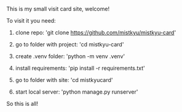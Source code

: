 This is my small visit card site, welcome! 

To visit it you need:

1. clone repo: 'git clone https://github.com/mistkyu/mistkyu-card' 

2. go to folder with project: 'cd mistkyu-card'

3. create .venv folder: 'python -m venv .venv'

4. install requirements: 'pip install -r requirements.txt'

5. go to folder with site: 'cd mistkyucard'

6. start local server: 'python manage.py runserver'

So this is all!
